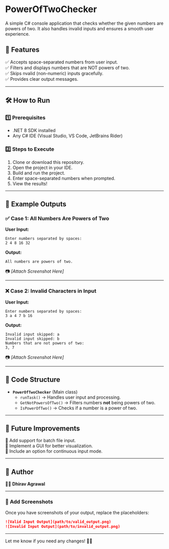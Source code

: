 # **PowerOfTwoChecker**  
A simple C# console application that checks whether the given numbers are powers of two. It also handles invalid inputs and ensures a smooth user experience.  

## **📌 Features**  
✅ Accepts space-separated numbers from user input.  
✅ Filters and displays numbers that are NOT powers of two.  
✅ Skips nvalid (non-numeric) inputs gracefully.  
✅ Provides clear output messages.  

---

## **🛠 How to Run**  

### **1️⃣ Prerequisites**  
- .NET 8 SDK installed  
- Any C# IDE (Visual Studio, VS Code, JetBrains Rider)  

### **2️⃣ Steps to Execute**  
1. Clone or download this repository.  
2. Open the project in your IDE.  
3. Build and run the project.  
4. Enter space-separated numbers when prompted.  
5. View the results!  

---

## **📌 Example Outputs**  

### ✅ **Case 1: All Numbers Are Powers of Two**  
**User Input:**  
```
Enter numbers separated by spaces:  
2 4 8 16 32  
```
**Output:**  
```
All numbers are powers of two.
```
📷 *[Attach Screenshot Here]*  

---

### ❌ **Case 2: Invalid Characters in Input**  
**User Input:**  
```
Enter numbers separated by spaces:  
3 a 4 7 b 16  
```
**Output:**  
```
Invalid input skipped: a  
Invalid input skipped: b  
Numbers that are not powers of two:  
3, 7  
```
📷 *[Attach Screenshot Here]*  

---

## **📌 Code Structure**  
- **`PowerOfTwoChecker`** (Main class)  
  - `runTask()` → Handles user input and processing.  
  - `GetNotPowersOfTwo()` → Filters numbers **not** being powers of two.  
  - `IsPowerOfTwo()` → Checks if a number is a power of two.  

---

## **📌 Future Improvements**  
🚀 Add support for batch file input.  
🚀 Implement a GUI for better visualization.  
🚀 Include an option for continuous input mode.  

---

## **📌 Author**  
👨‍💻 **Dhirav Agrawal**  

---

### 📌 **Add Screenshots**  
Once you have screenshots of your output, replace the placeholders:  

```md
![Valid Input Output](path/to/valid_output.png)  
![Invalid Input Output](path/to/invalid_output.png)
```
---

Let me know if you need any changes! 🚀🔥
